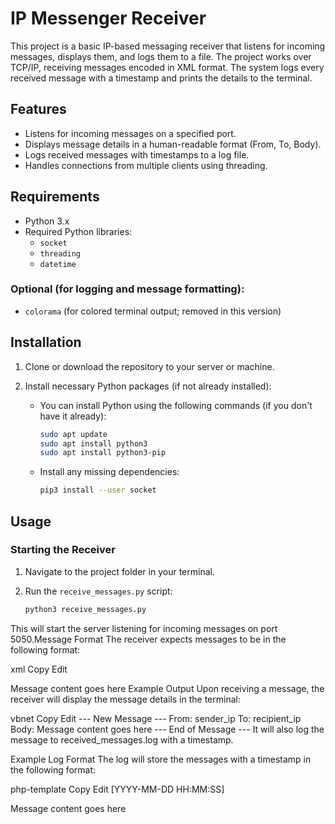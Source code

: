 # IP Messenger Receiver

This project is a basic IP-based messaging receiver that listens for incoming messages, displays them, and logs them to a file. The project works over TCP/IP, receiving messages encoded in XML format. The system logs every received message with a timestamp and prints the details to the terminal.

## Features

- Listens for incoming messages on a specified port.
- Displays message details in a human-readable format (From, To, Body).
- Logs received messages with timestamps to a log file.
- Handles connections from multiple clients using threading.

## Requirements

- Python 3.x
- Required Python libraries:
  - `socket`
  - `threading`
  - `datetime`

### Optional (for logging and message formatting):
- `colorama` (for colored terminal output; removed in this version)

## Installation

1. Clone or download the repository to your server or machine.

2. Install necessary Python packages (if not already installed):
   - You can install Python using the following commands (if you don't have it already):
   
     ```bash
     sudo apt update
     sudo apt install python3
     sudo apt install python3-pip
     ```
   
   - Install any missing dependencies:

     ```bash
     pip3 install --user socket
     ```

## Usage

### Starting the Receiver

1. Navigate to the project folder in your terminal.
2. Run the `receive_messages.py` script:

   ```bash
   python3 receive_messages.py
This will start the server listening for incoming messages on port 5050.Message Format
The receiver expects messages to be in the following format:

xml
Copy
Edit
<message to="recipient_ip" from="sender_ip" type="chat" xmlns="jabber:client">
  <body>Message content goes here</body>
</message>
Example Output
Upon receiving a message, the receiver will display the message details in the terminal:

vbnet
Copy
Edit
--- New Message ---
From: sender_ip
To:   recipient_ip
Body: Message content goes here
--- End of Message ---
It will also log the message to received_messages.log with a timestamp.

Example Log Format
The log will store the messages with a timestamp in the following format:

php-template
Copy
Edit
[YYYY-MM-DD HH:MM:SS]
<message to="recipient_ip" from="sender_ip" type="chat" xmlns="jabber:client">
  <body>Message content goes here</body>
</message>


